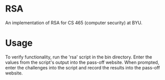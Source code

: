 # RSA
An implementation of RSA for CS 465 (computer security) at BYU.

# Usage
To verify functionality, run the 'rsa' script in the bin directory. Enter the values from the script's output into the pass-off website. When prompted, enter the challenges into the script and record the results into the pass-off website.
